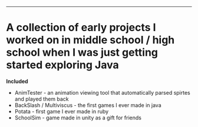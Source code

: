 ---
# A collection of early projects I worked on in middle school / high school when I was just getting started exploring Java

__Included__
- AnimTester - an animation viewing tool that automatically parsed spirtes and played them back
- BackSlash / Multiviscus - the first games I ever made in java
- Potata - first game I ever made in ruby
- SchoolSim - game made in unity as a gift for friends

